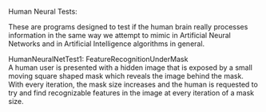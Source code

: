 Human Neural Tests:  
  
These are programs designed to test if the human brain really processes information in the same way we attempt to mimic in Artificial Neural Networks and in Artificial Intelligence algorithms in general.  
  
HumanNeuralNetTest1: FeatureRecognitionUnderMask  
A human user is presented with a hidden image that is exposed by a small moving square shaped mask which reveals the image behind the mask. With every iteration, the mask size increases and the human is requested to try and find recognizable features in the image at every iteration of a mask size.

